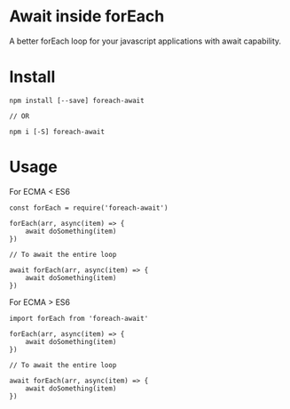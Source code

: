 
# Await inside forEach

A better forEach loop for your javascript applications with await capability. 

# Install
```
npm install [--save] foreach-await

// OR

npm i [-S] foreach-await
```

# Usage

For ECMA < ES6

```
const forEach = require('foreach-await')

forEach(arr, async(item) => {
    await doSomething(item)
})

// To await the entire loop

await forEach(arr, async(item) => {
    await doSomething(item)
})

```

For ECMA > ES6

```
import forEach from 'foreach-await'

forEach(arr, async(item) => {
    await doSomething(item)
})

// To await the entire loop

await forEach(arr, async(item) => {
    await doSomething(item)
})

```
